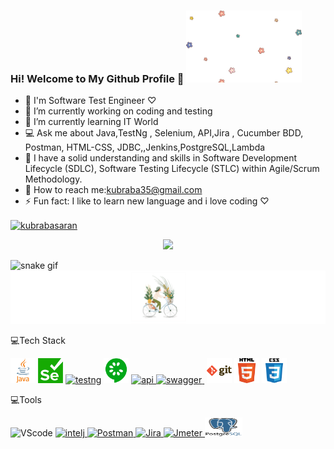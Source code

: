 ### Hi! Welcome to My Github Profile 👋 <img align=beside width=185 src="https://raw.githubusercontent.com/SenaYcdl/SenaYcdl/main/3f11b653258af68f56efa1e944388c6a.gif" />

 - 🎀 I'm Software Test Engineer ♡
- 🌺 I’m currently working on coding and testing
- 🌱  I’m currently learning IT World
- 💻 Ask me about Java,TestNg , Selenium, API,Jira , Cucumber BDD, Postman, HTML-CSS, JDBC,,Jenkins,PostgreSQL,Lambda
- 🌸 I have a solid understanding and skills in Software Development Lifecycle (SDLC), Software Testing Lifecycle (STLC) within Agile/Scrum Methodology. 
- 💌 How to reach me:kubraba35@gmail.com 
- ⚡ Fun fact: I like to learn new language and i love coding ♡




<p align="left">
<a href="https://www.linkedin.com/in/kubrabasaran/" target="blank"><img align="center" src="https://raw.githubusercontent.com/rahuldkjain/github-profile-readme-generator/master/src/images/icons/Social/linked-in-alt.svg" alt="kubrabasaran" height="40" width="40" /></a>







<p align="center">
      <img height="180em" src="https://github-readme-stats.vercel.app/api?username=Kubrabsrn&theme=material-palenight&show_icons=true&count_private=true)"/>
     </p>

![snake gif](https://github.com/bulutluoz/Java-fall-2021/blob/output/github-contribution-grid-snake.gif)
<img align=beside width=1520 src="https://raw.githubusercontent.com/NidaYucedal/NidaYucedal/main/54bd87584d4fb9e074778f9f95ba8387.gif" />



💻Tech Stack

<p align="left">
 
 
 <img height="40" width="40" src="https://raw.githubusercontent.com/github/explore/5b3600551e122a3277c2c5368af2ad5725ffa9a1/topics/java/java.png">
<img height="40" width="40" src="https://raw.githubusercontent.com/github/explore/5b3600551e122a3277c2c5368af2ad5725ffa9a1/topics/selenium/selenium.png">
<a href="https://testng.org/doc/" target="_blank"><img src="https://blogs.perficient.com/files/2014/08/TestNG.png" alt="testng" width="40" height="40" /></a>
<img src="https://github.com/devicons/devicon/blob/master/icons/cucumber/cucumber-plain.svg" title="Cucumber" alt="Cucumber" width="40" height="40"/>
<a href="https://www.api.com" target="_blank" rel="noreferrer"> <img src="https://encrypted-tbn0.gstatic.com/images?q=tbn:ANd9GcQFpswKqlwex1UtYOHT6cWIVsJ3dQfEg__lFQ&usqp=CAU" alt="api" width="40" height="40"/> </a>
<a href="https://swagger.io/" target="_blank" rel=”noopener”> <img src="https://encrypted-tbn0.gstatic.com/images?q=tbn:ANd9GcT2-qHhkU65OgRkaxFh1vRF4ycDfUOznjs7cEu5aXbMwWCYpNUMNPfDcL9Fox0a3_mbtAY&usqp=CAU" alt="swagger" width="40" height="40"/> </a>
<img height="40" width="40" src="https://raw.githubusercontent.com/github/explore/5b3600551e122a3277c2c5368af2ad5725ffa9a1/topics/git/git.png">
<img height="40" width="40" src="https://raw.githubusercontent.com/github/explore/5b3600551e122a3277c2c5368af2ad5725ffa9a1/topics/html/html.png">
<img src="https://raw.githubusercontent.com/devicons/devicon/master/icons/css3/css3-original-wordmark.svg" alt="css3" width="40" height="40" />
 
 


</p>


💻Tools

<p align="left >

<a href="https://www.vscode.com" target="_blank" rel="noreferrer"> <img src="https://media.githubusercontent.com/media/microsoft/vscode-docs/main/images/logo-stable.png" alt="VScode" width="30" height="30"/> </a>
<a href="https://www.intelj.com" target="_blank" rel="noreferrer"> <img src="https://encrypted-tbn0.gstatic.com/images?q=tbn:ANd9GcQak-N8W03mK25slV1lwM80i0y1obRPPJOaLA&usqp=CAU" alt="intelj" width="60" height="30"/> </a>
<a href="https://www.postman.com" target="_blank" rel="noreferrer"> <img src="https://www.semihduran.com/wp-content/uploads/2020/12/postman.jpg" alt="Postman" width="60" height="40"/> </a>
<a href="https://www.jira.com" target="_blank" rel="noreferrer"> <img src="https://yardimmasasi.atilim.edu.tr/images/atlassian-jira-logo-large.png" alt="Jira" width="60" height="30"/> </a>
<a href="https://www.jenkins.io/" target="_blank" rel="noreferrer"> <img src="https://media.bitdegree.org/storage/media/images/2018/11/jenkins-interview-questions-logo.png" alt="Jmeter" width="30" height="30"/> </a>
<a href="https://www.postgresql.org" target="_blank" rel="noreferrer"> <img src="https://raw.githubusercontent.com/devicons/devicon/master/icons/postgresql/postgresql-original-wordmark.svg" alt="postgresql" width="60" height="30"/> </a> <a href="https://www.selenium.dev" target="_blank" rel="noreferrer">
